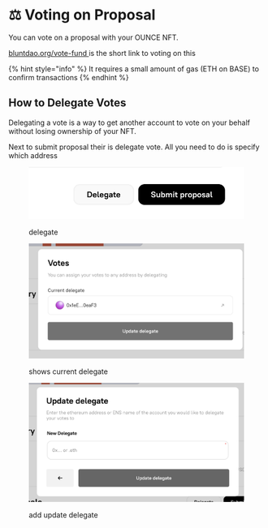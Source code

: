 # ⚖️ Voting on Proposal

You can vote on a proposal with your OUNCE NFT.

[bluntdao.org/vote-fund ](https://bluntdao.org/vote-fund)is the short link to voting on this

{% hint style="info" %}
It requires a small amount of gas (ETH on BASE) to confirm transactions
{% endhint %}

## How to Delegate Votes

Delegating a vote is a way to get another account to vote on your behalf without losing ownership of your NFT.

Next to submit proposal their is delegate vote. All you need to do is specify which address

<div>

<figure><img src="../.gitbook/assets/delegateproposal.png" alt=""><figcaption><p>delegate</p></figcaption></figure>

 

<figure><img src="../.gitbook/assets/delegateproposal_entername.png" alt=""><figcaption><p>shows current delegate</p></figcaption></figure>

 

<figure><img src="../.gitbook/assets/delegateproposal_votes.png" alt=""><figcaption><p>add update delegate</p></figcaption></figure>

</div>

